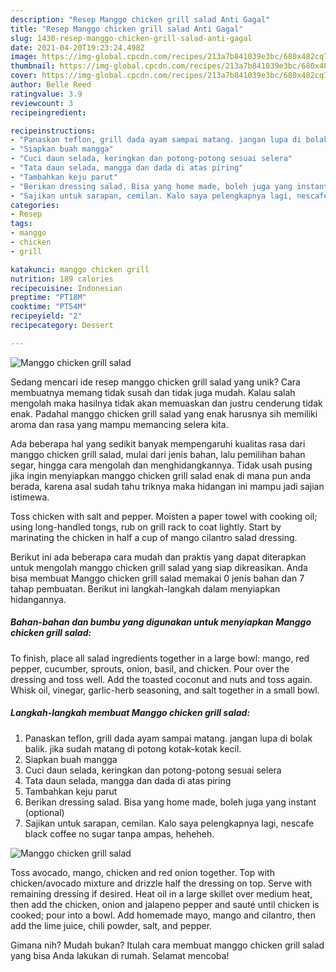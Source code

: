 ```yaml
---
description: "Resep Manggo chicken grill salad Anti Gagal"
title: "Resep Manggo chicken grill salad Anti Gagal"
slug: 1430-resep-manggo-chicken-grill-salad-anti-gagal
date: 2021-04-20T19:23:24.498Z
image: https://img-global.cpcdn.com/recipes/213a7b841039e3bc/680x482cq70/manggo-chicken-grill-salad-foto-resep-utama.jpg
thumbnail: https://img-global.cpcdn.com/recipes/213a7b841039e3bc/680x482cq70/manggo-chicken-grill-salad-foto-resep-utama.jpg
cover: https://img-global.cpcdn.com/recipes/213a7b841039e3bc/680x482cq70/manggo-chicken-grill-salad-foto-resep-utama.jpg
author: Belle Reed
ratingvalue: 3.9
reviewcount: 3
recipeingredient:

recipeinstructions:
- "Panaskan teflon, grill dada ayam sampai matang. jangan lupa di bolak balik. jika sudah matang di potong kotak-kotak kecil."
- "Siapkan buah mangga"
- "Cuci daun selada, keringkan dan potong-potong sesuai selera"
- "Tata daun selada, mangga dan dada di atas piring"
- "Tambahkan keju parut"
- "Berikan dressing salad. Bisa yang home made, boleh juga yang instant (optional)"
- "Sajikan untuk sarapan, cemilan. Kalo saya pelengkapnya lagi, nescafe black coffee no sugar tanpa ampas, heheheh."
categories:
- Resep
tags:
- manggo
- chicken
- grill

katakunci: manggo chicken grill 
nutrition: 189 calories
recipecuisine: Indonesian
preptime: "PT18M"
cooktime: "PT54M"
recipeyield: "2"
recipecategory: Dessert

---
```



![Manggo chicken grill salad](https://img-global.cpcdn.com/recipes/213a7b841039e3bc/680x482cq70/manggo-chicken-grill-salad-foto-resep-utama.jpg)

Sedang mencari ide resep manggo chicken grill salad yang unik? Cara membuatnya memang tidak susah dan tidak juga mudah. Kalau salah mengolah maka hasilnya tidak akan memuaskan dan justru cenderung tidak enak. Padahal manggo chicken grill salad yang enak harusnya sih memiliki aroma dan rasa yang mampu memancing selera kita.

Ada beberapa hal yang sedikit banyak mempengaruhi kualitas rasa dari manggo chicken grill salad, mulai dari jenis bahan, lalu pemilihan bahan segar, hingga cara mengolah dan menghidangkannya. Tidak usah pusing jika ingin menyiapkan manggo chicken grill salad enak di mana pun anda berada, karena asal sudah tahu triknya maka hidangan ini mampu jadi sajian istimewa.

Toss chicken with salt and pepper. Moisten a paper towel with cooking oil; using long-handled tongs, rub on grill rack to coat lightly. Start by marinating the chicken in half a cup of mango cilantro salad dressing.


Berikut ini ada beberapa cara mudah dan praktis yang dapat diterapkan untuk mengolah manggo chicken grill salad yang siap dikreasikan. Anda bisa membuat Manggo chicken grill salad memakai 0 jenis bahan dan 7 tahap pembuatan. Berikut ini langkah-langkah dalam menyiapkan hidangannya.

<!--inarticleads1-->

##### Bahan-bahan dan bumbu yang digunakan untuk menyiapkan Manggo chicken grill salad:



To finish, place all salad ingredients together in a large bowl: mango, red pepper, cucumber, sprouts, onion, basil, and chicken. Pour over the dressing and toss well. Add the toasted coconut and nuts and toss again. Whisk oil, vinegar, garlic-herb seasoning, and salt together in a small bowl. 

<!--inarticleads2-->

##### Langkah-langkah membuat Manggo chicken grill salad:

1. Panaskan teflon, grill dada ayam sampai matang. jangan lupa di bolak balik. jika sudah matang di potong kotak-kotak kecil.
1. Siapkan buah mangga
1. Cuci daun selada, keringkan dan potong-potong sesuai selera
1. Tata daun selada, mangga dan dada di atas piring
1. Tambahkan keju parut
1. Berikan dressing salad. Bisa yang home made, boleh juga yang instant (optional)
1. Sajikan untuk sarapan, cemilan. Kalo saya pelengkapnya lagi, nescafe black coffee no sugar tanpa ampas, heheheh.
<img src="//assets-global.cpcdn.com/assets/icons/button_play-2c75c40dde080a61004c1f40b05d8f140eaff45d7e9e6481dc71c63d2e7c4909.png" alt="Manggo chicken grill salad">

Toss avocado, mango, chicken and red onion together. Top with chicken/avocado mixture and drizzle half the dressing on top. Serve with remaining dressing if desired. Heat oil in a large skillet over medium heat, then add the chicken, onion and jalapeno pepper and sauté until chicken is cooked; pour into a bowl. Add homemade mayo, mango and cilantro, then add the lime juice, chili powder, salt, and pepper. 

Gimana nih? Mudah bukan? Itulah cara membuat manggo chicken grill salad yang bisa Anda lakukan di rumah. Selamat mencoba!
